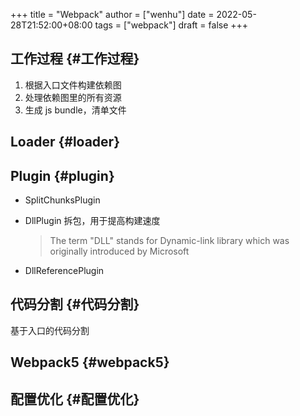 +++
title = "Webpack"
author = ["wenhu"]
date = 2022-05-28T21:52:00+08:00
tags = ["webpack"]
draft = false
+++

## 工作过程 {#工作过程}

1.  根据入口文件构建依赖图
2.  处理依赖图里的所有资源
3.  生成 js bundle，清单文件


## Loader {#loader}


## Plugin {#plugin}

-   SplitChunksPlugin
-   DllPlugin
    拆包，用于提高构建速度

    > The term "DLL" stands for Dynamic-link library which was originally introduced by Microsoft

-   DllReferencePlugin


## 代码分割 {#代码分割}

基于入口的代码分割


## Webpack5 {#webpack5}


## 配置优化 {#配置优化}
